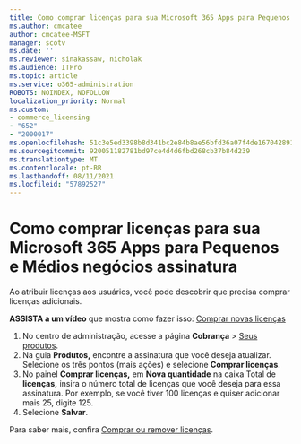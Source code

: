 ```yaml
---
title: Como comprar licenças para sua Microsoft 365 Apps para Pequenos e Médios negócios assinatura
ms.author: cmcatee
author: cmcatee-MSFT
manager: scotv
ms.date: ''
ms.reviewer: sinakassaw, nicholak
ms.audience: ITPro
ms.topic: article
ms.service: o365-administration
ROBOTS: NOINDEX, NOFOLLOW
localization_priority: Normal
ms.custom:
- commerce_licensing
- "652"
- "2000017"
ms.openlocfilehash: 51c3e5ed3398b8d341bc2e84b8ae56bfd36a07f4de167042891a9ed606a94669
ms.sourcegitcommit: 920051182781bd97ce4d4d6fbd268cb37b84d239
ms.translationtype: MT
ms.contentlocale: pt-BR
ms.lasthandoff: 08/11/2021
ms.locfileid: "57892527"
---
```

# <a name="how-to-buy-licenses-for-your-microsoft-365-apps-for-business-subscription"></a>Como comprar licenças para sua Microsoft 365 Apps para Pequenos e Médios negócios assinatura

Ao atribuir licenças aos usuários, você pode descobrir que precisa comprar licenças adicionais.

**ASSISTA a um vídeo** que mostra como fazer isso: [Comprar novas licenças](https://go.microsoft.com/fwlink/p/?linkid=2154857)
  
1. No centro de administração, acesse a página **Cobrança** > [Seus produtos](https://go.microsoft.com/fwlink/p/?linkid=842054).
2. Na guia **Produtos,** encontre a assinatura que você deseja atualizar. Selecione os três pontos (mais ações) e selecione **Comprar licenças**.
3. No painel **Comprar licenças,** em **Nova quantidade** na caixa Total de **licenças,** insira o número total de licenças que você deseja para essa assinatura. Por exemplo, se você tiver 100 licenças e quiser adicionar mais 25, digite 125.
4. Selecione **Salvar**.

Para saber mais, confira [Comprar ou remover licenças](https://docs.microsoft.com/microsoft-365/commerce/licenses/buy-licenses).